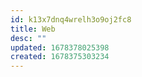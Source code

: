 ```yaml
---
id: k13x7dnq4wrelh3o9oj2fc8
title: Web
desc: ""
updated: 1678378025398
created: 1678375303234
---
```

